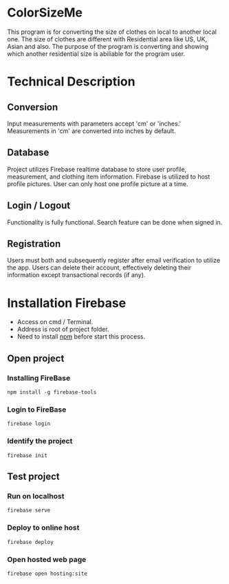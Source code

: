 # ColorSizeMe
This program is for converting the size of clothes on local to another local one.
The size of clothes are different with Residential area like US, UK, Asian and also.
The purpose of the program is converting and showing which another residential size is abiliable for the program user.

# Technical Description
## Conversion ##
Input measurements with parameters accept 'cm' or 'inches.' Measurements in 'cm' are converted into inches by default.
## Database ##
Project utilizes Firebase realtime database to store user profile, measurement, and clothing item information. Firebase is utilized to host profile pictures. User can only host one profile picture at a time.
## Login / Logout ##
Functionality is fully functional. Search feature can be done when signed in.
## Registration ##
Users must both and subsequently register after email verification to utilize the app. Users can delete their account, effectively deleting their information except transactional records (if any).

# Installation Firebase #
  - Access on cmd / Terminal. 
  - Address is root of project folder.
  - Need to install [npm](https://www.npmjs.com/) before start this process.
   ## Open project ##
   ### Installing FireBase ###  
    npm install -g firebase-tools
   ###  Login to FireBase ###
    firebase login
   ###  Identify the project ### 
    firebase init
  ## Test project ##
  ###  Run on localhost ###
    firebase serve
  ###  Deploy to online host ###
    firebase deploy
  ###  Open hosted web page ###
    firebase open hosting:site
